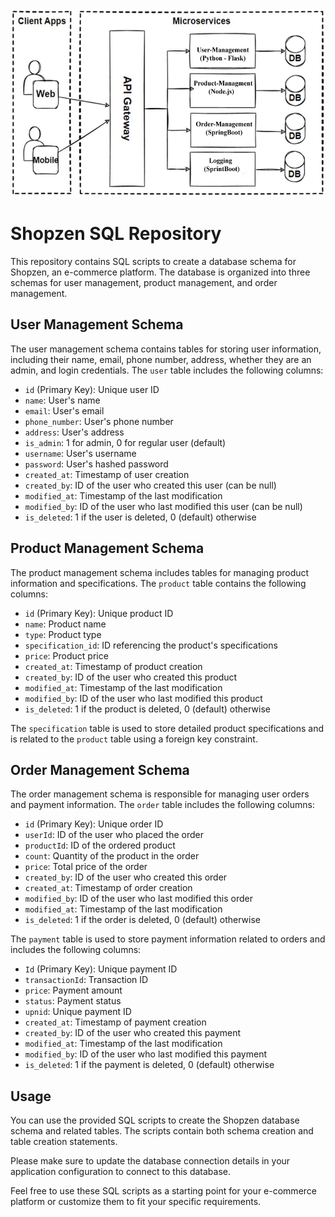 <img src="https://github.com/Athiselva/Shopzen-SQL/blob/main/Microservice.jpg" alt="Microservice" width="550" height="300">

# Shopzen SQL Repository

This repository contains SQL scripts to create a database schema for Shopzen, an e-commerce platform. The database is organized into three schemas for user management, product management, and order management.

## User Management Schema

The user management schema contains tables for storing user information, including their name, email, phone number, address, whether they are an admin, and login credentials. The `user` table includes the following columns:

- `id` (Primary Key): Unique user ID
- `name`: User's name
- `email`: User's email
- `phone_number`: User's phone number
- `address`: User's address
- `is_admin`: 1 for admin, 0 for regular user (default)
- `username`: User's username
- `password`: User's hashed password
- `created_at`: Timestamp of user creation
- `created_by`: ID of the user who created this user (can be null)
- `modified_at`: Timestamp of the last modification
- `modified_by`: ID of the user who last modified this user (can be null)
- `is_deleted`: 1 if the user is deleted, 0 (default) otherwise

## Product Management Schema

The product management schema includes tables for managing product information and specifications. The `product` table contains the following columns:

- `id` (Primary Key): Unique product ID
- `name`: Product name
- `type`: Product type
- `specification_id`: ID referencing the product's specifications
- `price`: Product price
- `created_at`: Timestamp of product creation
- `created_by`: ID of the user who created this product
- `modified_at`: Timestamp of the last modification
- `modified_by`: ID of the user who last modified this product
- `is_deleted`: 1 if the product is deleted, 0 (default) otherwise

The `specification` table is used to store detailed product specifications and is related to the `product` table using a foreign key constraint.

## Order Management Schema

The order management schema is responsible for managing user orders and payment information. The `order` table includes the following columns:

- `id` (Primary Key): Unique order ID
- `userId`: ID of the user who placed the order
- `productId`: ID of the ordered product
- `count`: Quantity of the product in the order
- `price`: Total price of the order
- `created_by`: ID of the user who created this order
- `created_at`: Timestamp of order creation
- `modified_by`: ID of the user who last modified this order
- `modified_at`: Timestamp of the last modification
- `is_deleted`: 1 if the order is deleted, 0 (default) otherwise

The `payment` table is used to store payment information related to orders and includes the following columns:

- `Id` (Primary Key): Unique payment ID
- `transactionId`: Transaction ID
- `price`: Payment amount
- `status`: Payment status
- `upnid`: Unique payment ID
- `created_at`: Timestamp of payment creation
- `created_by`: ID of the user who created this payment
- `modified_at`: Timestamp of the last modification
- `modified_by`: ID of the user who last modified this payment
- `is_deleted`: 1 if the payment is deleted, 0 (default) otherwise

## Usage

You can use the provided SQL scripts to create the Shopzen database schema and related tables. The scripts contain both schema creation and table creation statements.

Please make sure to update the database connection details in your application configuration to connect to this database.

Feel free to use these SQL scripts as a starting point for your e-commerce platform or customize them to fit your specific requirements.
